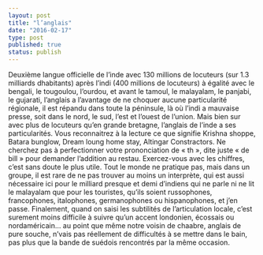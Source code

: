 ```yaml
---
layout: post
title: "l’anglais"
date: "2016-02-17"
type: post
published: true
status: publish
---
```


Deuxième langue officielle de l’inde avec 130 millions de locuteurs (sur 1.3 milliards dhabitants) après l’indi (400 millions de locuteurs) à égalité avec le bengali, le tougoulou, l’ourdou, et avant le tamoul, le malayalam, le panjabi, le gujarati, l’anglais a l’avantage de ne choquer aucune particularité régionale, il est répandu dans toute la péninsule, là où l’indi a mauvaise presse, soit dans le nord, le sud, l’est et l’ouest de l’union. Mais bien sur avec plus de locuteurs qu’en grande bretagne, l’anglais de l’inde a ses particularités. Vous reconnaitrez à la lecture ce que signifie Krishna shoppe, Batara bunglow, Dream loung home stay, Altingar Constractors. Ne cherchez pas à perfectionner votre prononciation de « th », dite juste « de bill » pour demander l’addition au restau. Exercez-vous avec les chiffres, c’est sans doute le plus utile. Tout le monde ne pratique pas, mais dans un groupe, il est rare de ne pas trouver au moins un interprète, qui est aussi nécessaire ici pour le milliard presque et demi d’indiens qui ne parle ni ne lit le malayalam que pour les touristes, qu’ils soient russophones, francophones, italophones, germanophones ou hispanophones, et j’en passe. Finalement, quand on saisi les subtilités de l’articulation locale, c’est surement moins difficile à suivre qu’un accent londonien, écossais ou nordaméricain… au point que même notre voisin de chaabre, anglais de pure souche, n’vais pas réellement de difficultés à se mettre dans le bain, pas plus que la bande de suédois rencontrés par la même occasion.
